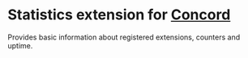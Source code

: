 # Statistics extension for [Concord](https://github.com/narimanized/concord)

Provides basic information about registered extensions, counters and uptime.
